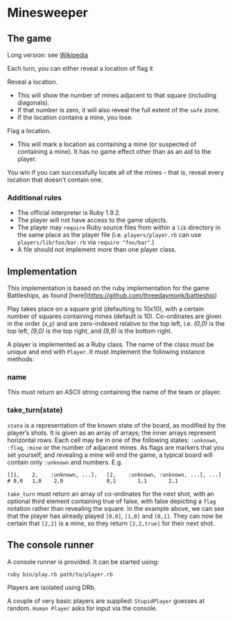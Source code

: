 Minesweeper
==========

The game
--------

Long version: see [Wikipedia](https://secure.wikimedia.org/wikipedia/en/wiki/Minesweeper_(video_game))

Each turn, you can either reveal a location of flag it

Reveal a location.
* This will show the number of mines adjacent to that square (including diagonals).
* If that number is zero, it will also reveal the full extent of the `safe` zone.
* If the location contains a mine, you lose.

Flag a location.
* This will mark a location as containing a mine (or suspected of containing a mine). It has no game effect other than as an aid to the player.

You win if you can successfully locate all of the mines - that is, reveal every location that doesn't contain one.

### Additional rules

* The official interpreter is Ruby 1.9.2.
* The player will not have access to the game objects.
* The player may `require` Ruby source files from within a `lib` directory in the same place as the player file (i.e. `players/player.rb` can use `players/lib/foo/bar.rb` via `require "foo/bar"`.)
* A file should not implement more than one player class.

Implementation
--------------

This implementation is based on the ruby implementation for the game Battleships, as found [here])https://github.com/threedaymonk/battleship)

Play takes place on a square grid (defaulting to 10x10), with a certain number of squares containing mines (default is 10). Co-ordinates are given in the order _(x,y)_
and are zero-indexed relative to the top left, i.e. _(0,0)_ is the top left,
_(9,0)_ is the top right, and _(9,9)_ is the bottom right.

A player is implemented as a Ruby class. The name of the class must be unique
and end with `Player`. It must implement the following instance methods:

### name

This must return an ASCII string containing the name of the team or player.

### take_turn(state)

`state` is a representation of the known state of the board, as
modified by the player’s shots. It is given as an array of arrays; the inner
arrays represent horizontal rows. Each cell may be in one of the following states:
`:unknown`, `:flag`, `:mine` or the number of adjacent mines. As flags are markers that you set yourself, and revealing a mine will end the game, a typical board will contain only `:unknown` and numbers. E.g. 

    [[1,    2,    :unknown, ...],   [2,    :unknown, :unknown, ...], ...]
    # 0,0   1,0    2,0              0,1       1,1       2,1


`take_turn` must return an array of co-ordinates for the next shot, with an optional third element containing true of false, with false depicting a `flag` notation rather than revealing the square. In the
example above, we can see that the player has already played `[0,0]`, `[1,0]` and `[0,1]`. They can now be certain that `[2,2]` is a mine, so they return `[2,2,true]` for their next shot.

The console runner
------------------

A console runner is provided. It can be started using:

    ruby bin/play.rb path/to/player.rb

Players are isolated using DRb.

A couple of very basic players are supplied: `StupidPlayer` guesses at random.
`Human Player` asks for input via the console.
